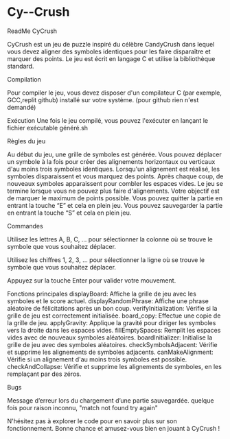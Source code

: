 # Cy--Crush
ReadMe CyCrush 

 

CyCrush est un jeu de puzzle inspiré du célèbre CandyCrush dans lequel vous devez aligner des symboles identiques pour les faire disparaître et marquer des points. Le jeu est écrit en langage C et utilise la bibliothèque standard. 

 

Compilation 

Pour compiler le jeu, vous devez disposer d'un compilateur C (par exemple, GCC,replit github) installé sur votre système. (pour github rien n'est demandé)

 

Exécution 
Une fois le jeu compilé, vous pouvez l'exécuter en lançant le fichier exécutable généré.sh 

Règles du jeu 

Au début du jeu, une grille de symboles est générée. 
Vous pouvez déplacer un symbole à la fois pour créer des alignements horizontaux ou verticaux d'au moins trois symboles identiques. 
Lorsqu'un alignement est réalisé, les symboles disparaissent et vous marquez des points. 
Après chaque coup, de nouveaux symboles apparaissent pour combler les espaces vides. 
Le jeu se termine lorsque vous ne pouvez plus faire d'alignements. 
Votre objectif est de marquer le maximum de points possible. 
Vous pouvez quitter la partie en entrant la touche “E” et cela en plein jeu. 
Vous pouvez sauvegarder la partie en entrant la touche “S” et cela en plein jeu. 

 

Commandes 

Utilisez les lettres A, B, C, ... pour sélectionner la colonne où se trouve le symbole que vous souhaitez déplacer. 

Utilisez les chiffres 1, 2, 3, ... pour sélectionner la ligne où se trouve le symbole que vous souhaitez déplacer. 

Appuyez sur la touche Enter pour valider votre mouvement. 

 

Fonctions principales 
displayBoard: Affiche la grille de jeu avec les symboles et le score actuel. 
displayRandomPhrase: Affiche une phrase aléatoire de félicitations après un bon coup. 
verifyInitialization: Vérifie si la grille de jeu est correctement initialisée. 
board_copy: Effectue une copie de la grille de jeu. 
applyGravity: Applique la gravité pour diriger les symboles vers la droite dans les espaces vides. 
fillEmptySpaces: Remplit les espaces vides avec de nouveaux symboles aléatoires. 
boardInitializer: Initialise la grille de jeu avec des symboles aléatoires. 
checkSymbolsAdjacent: Vérifie et supprime les alignements de symboles adjacents. 
canMakeAlignment: Vérifie si un alignement d'au moins trois symboles est possible. 
checkAndCollapse: Vérifie et supprime les alignements de symboles, en les remplaçant par des zéros. 

 

Bugs 

Message d’erreur lors du chargement d’une partie sauvegardée. 
quelque fois pour raison inconnu, "match not found try again"
 

 


N'hésitez pas à explorer le code pour en savoir plus sur son fonctionnement. 
Bonne chance et amusez-vous bien en jouant à CyCrush ! 
